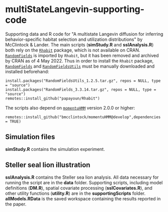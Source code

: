 # multiStateLangevin-supporting-code
Supporting data and R code for "A multistate Langevin diffusion for inferring behavior-specific habitat selection and utilization distributions" by McClintock &amp; Lander. The main scripts (**simStudy.R** and **sslAnalysis.R**) both rely on the [`Rhabit`](https://github.com/papayoun/Rhabit)  package, which is not available on CRAN. [`RandomFields`](https://cran.r-project.org/package=RandomFields) is imported by `Rhabit`, but it has been removed and archived by CRAN as of 4 May 2022. Thus in order to install the `Rhabit` package, [`RandomFields`](https://cran.r-project.org/src/contrib/Archive/RandomFields/RandomFields_3.3.14.tar.gz) and [`RandomFieldsUtils`](https://cran.r-project.org/src/contrib/Archive/RandomFieldsUtils/RandomFieldsUtils_1.2.5.tar.gz) must be manually downloaded and installed beforehand:
```
install.packages("RandomFieldsUtils_1.2.5.tar.gz", repos = NULL, type = "source")
install.packages("RandomFields_3.3.14.tar.gz", repos = NULL, type = "source")
remotes::install_github("papayoun/Rhabit")
```
The scripts also depend on [`momentuHMM`](https://doi.org/10.1111/2041-210X.12995) version 2.0.0 or higher:
```
remotes::install_github("bmcclintock/momentuHMM@develop",dependencies = TRUE) 
```
## Simulation files
**simStudy.R** contains the simulation experiment.

## Steller seal lion illustration
**sslAnalysis.R** contains the Steller sea lion analysis. All data necessary for running the script are in the **data** folder. Supporting scripts, including model definitions (**DM.R**), spatial covariate processing (**sslCovariates.R**), and other utility functions (**utility.R**) are in the **supportingScripts** folder. **allModels.RData** is the saved workspace containing the results reported in the paper. 

